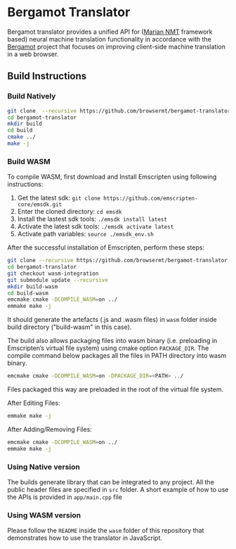 # Bergamot Translator

Bergamot translator provides a unified API for ([Marian NMT](https://marian-nmt.github.io/) framework based) neural machine translation functionality in accordance with the [Bergamot](https://browser.mt/) project that focuses on improving client-side machine translation in a web browser.

## Build Instructions

### Build Natively

```bash
git clone  --recursive https://github.com/browsermt/bergamot-translator
cd bergamot-translator
mkdir build
cd build
cmake ../
make -j
```

### Build WASM

To compile WASM, first download and Install Emscripten using following instructions:

1. Get the latest sdk: `git clone https://github.com/emscripten-core/emsdk.git`
2. Enter the cloned directory: `cd emsdk`
3. Install the lastest sdk tools: `./emsdk install latest`
4. Activate the latest sdk tools: `./emsdk activate latest`
5. Activate path variables: `source ./emsdk_env.sh`

After the successful installation of Emscripten, perform these steps:

```bash
git clone --recursive https://github.com/browsermt/bergamot-translator
cd bergamot-translator
git checkout wasm-integration
git submodule update --recursive
mkdir build-wasm
cd build-wasm
emcmake cmake -DCOMPILE_WASM=on ../
emmake make -j
```

It should generate the artefacts (.js and .wasm files) in `wasm` folder inside build directory ("build-wasm" in this case).

The build also allows packaging files into wasm binary (i.e. preloading in Emscripten’s virtual file system) using cmake
option `PACKAGE_DIR`. The compile command below packages all the files in PATH directory into wasm binary.
```bash
emcmake cmake -DCOMPILE_WASM=on -DPACKAGE_DIR=<PATH> ../
```
Files packaged this way are preloaded in the root of the virtual file system.


After Editing Files:

```bash
emmake make -j
```

After Adding/Removing Files:

```bash
emcmake cmake -DCOMPILE_WASM=on ../
emmake make -j
```

### Using Native version

The builds generate library that can be integrated to any project. All the public header files are specified in `src` folder. A short example of how to use the APIs is provided in `app/main.cpp` file

### Using WASM version

Please follow the `README` inside the `wasm` folder of this repository that demonstrates how to use the translator in JavaScript.
